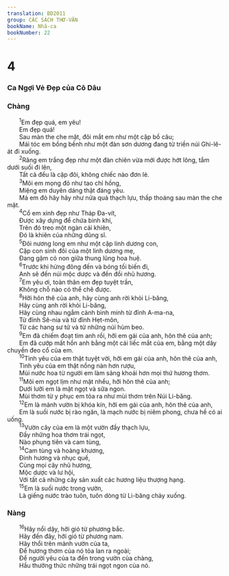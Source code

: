 ```yaml
---
translation: BD2011
group: CÁC SÁCH THƠ-VĂN
bookName: Nhã-ca 
bookNumber: 22
---
```


<div class="title"><h1>4</h1><h3>Ca Ngợi Vẻ Ðẹp của Cô Dâu</h3><h3>Chàng</h3></div>
<span class="verse nha_4_1">  <sup>1</sup>Em đẹp quá, em yêu! <br/>  Em đẹp quá!<br/>  Sau màn the che mặt, đôi mắt em như một cặp bồ câu;<br/>  Mái tóc em bồng bềnh như một đàn sơn dương đang từ triền núi Ghi-lê-át đi xuống.<br/></span>
<span class="verse nha_4_2">  <sup>2</sup>Răng em trắng đẹp như một đàn chiên vừa mới được hớt lông, tắm dưới suối đi lên,<br/>  Tất cả đều là cặp đôi, không chiếc nào đơn lẻ.<br/></span>
<span class="verse nha_4_3">  <sup>3</sup>Môi em mọng đỏ như tao chỉ hồng,<br/>  Miệng em duyên dáng thật đáng yêu.<br/>  Má em đỏ hây hây như nửa quả thạch lựu, thấp thoáng sau màn the che mặt.<br/></span>
<span class="verse nha_4_4">  <sup>4</sup>Cổ em xinh đẹp như Tháp Ða-vít,<br/>  Ðược xây dựng để chứa binh khí,<br/>  Trên đó treo một ngàn cái khiên,<br/>  Ðó là khiên của những dũng sĩ.<br/></span>
<span class="verse nha_4_5">  <sup>5</sup>Ðôi nương long em như một cặp linh dương con,<br/>  Cặp con sinh đôi của một linh dương mẹ,<br/>  Ðang gặm cỏ non giữa thung lũng hoa huệ.<br/></span>
<span class="verse nha_4_6">  <sup>6</sup>Trước khi hừng đông đến và bóng tối biến đi,<br/>  Anh sẽ đến núi mộc dược và đến đồi nhũ hương.<br/></span>
<span class="verse nha_4_7">  <sup>7</sup>Em yêu ơi, toàn thân em đẹp tuyệt trần,<br/>  Không chỗ nào có thể chê được.<br/></span>
<span class="verse nha_4_8">  <sup>8</sup>Hỡi hôn thê của anh, hãy cùng anh rời khỏi Li-băng,<br/>  Hãy cùng anh rời khỏi Li-băng,<br/>  Hãy cùng nhau ngắm cảnh bình minh từ đỉnh A-ma-na,<br/>  Từ đỉnh Sê-nia và từ đỉnh Hẹt-môn,<br/>  Từ các hang sư tử và từ những núi hùm beo.<br/></span>
<span class="verse nha_4_9">  <sup>9</sup>Em đã chiếm đoạt tim anh rồi, hỡi em gái của anh, hôn thê của anh;<br/>  Em đã cướp mất hồn anh bằng một cái liếc mắt của em, bằng một dây chuyền đeo cổ của em.<br/></span>
<span class="verse nha_4_10">  <sup>10</sup>Tình yêu của em thật tuyệt vời, hỡi em gái của anh, hôn thê của anh,<br/>  Tình yêu của em thật nồng nàn hơn rượu,<br/>  Mùi nước hoa từ người em làm sảng khoái hơn mọi thứ hương thơm.<br/></span>
<span class="verse nha_4_11">  <sup>11</sup>Môi em ngọt lịm như mật nhểu, hỡi hôn thê của anh;<br/>  Dưới lưỡi em là mật ngọt và sữa ngon.<br/>  Mùi thơm từ y phục em tỏa ra như mùi thơm trên Núi Li-băng.<br/></span>
<span class="verse nha_4_12">  <sup>12</sup>Em là mảnh vườn bị khóa kín, hỡi em gái của anh, hôn thê của anh,<br/>  Em là suối nước bị rào ngăn, là mạch nước bị niêm phong, chưa hề có ai uống.<br/></span>
<span class="verse nha_4_13">  <sup>13</sup>Vườn cây của em là một vườn đầy thạch lựu,<br/>  Ðầy những hoa thơm trái ngọt,<br/>  Nào phụng tiên và cam tùng,<br/></span>
<span class="verse nha_4_14">  <sup>14</sup>Cam tùng và hoàng khương,<br/>  Ðinh hương và nhục quế,<br/>  Cùng mọi cây nhũ hương,<br/>  Mộc dược và lư hội,<br/>  Với tất cả những cây sản xuất các hương liệu thượng hạng.<br/></span>
<span class="verse nha_4_15">  <sup>15</sup>Em là suối nước trong vườn,<br/>  Là giếng nước trào tuôn, tuôn dòng từ Li-băng chảy xuống.<br/></span>
<div class="title"><h3>Nàng</h3></div>
<span class="verse nha_4_16">  <sup>16</sup>Hãy nổi dậy, hỡi gió từ phương bắc.<br/>  Hãy đến đây, hỡi gió từ phương nam.<br/>  Hãy thổi trên mảnh vườn của ta,<br/>  Ðể hương thơm của nó tỏa lan ra ngoài;<br/>  Ðể người yêu của ta đến trong vườn của chàng,<br/>  Hầu thưởng thức những trái ngọt ngon của nó.<br/></span>
